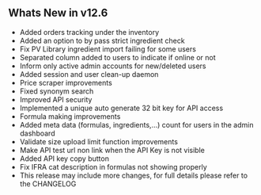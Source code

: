Whats New in v12.6
--------------------------
- Added orders tracking under the inventory
- Added an option to by pass strict ingredient check
- Fix PV Library ingredient import failing for some users
- Separated column added to users to indicate if online or not
- Inform only active admin accounts for new/deleted users
- Added session and user clean-up daemon
- Price scraper improvements
- Fixed synonym search
- Improved API security
- Implemented a unique auto generate 32 bit key for API access
- Formula making improvements
- Added meta data (formulas, ingredients,...) count for users in the admin dashboard
- Validate size upload limit function improvements
- Make API test url non link when the API Key is not visible
- Added API key copy button
- Fix IFRA cat description in formulas not showing properly
- This release may include more changes, for full details please refer to the CHANGELOG
